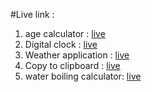 #Live link :

1. age calculator : [live](https://sumonbarai.github.io/age-calculator/)
2. Digital clock : [live](https://mydigital-clock2023.netlify.app/)
3. Weather application : [live](https://liveweather24.netlify.app/)
4. Copy to clipboard : [live](https://mycopytoclipboard.netlify.app/)
5. water boiling calculator: [live](https://water-boiling-calculator.netlify.app/)
